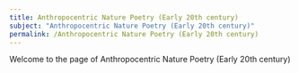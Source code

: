 ```yaml
---
title: Anthropocentric Nature Poetry (Early 20th century)
subject: "Anthropocentric Nature Poetry (Early 20th century)"
permalink: /Anthropocentric Nature Poetry (Early 20th century)
---
```


Welcome to the page of Anthropocentric Nature Poetry (Early 20th century)
